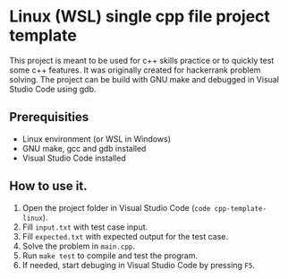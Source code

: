 # Linux (WSL) single cpp file project template

This project is meant to be used for c++ skills practice or to quickly test some c++ features.
It was originally created for hackerrank problem solving.
The project can be build with GNU make and debugged in Visual Studio Code using gdb.

## Prerequisities
- Linux environment (or WSL in Windows)
- GNU make, gcc and gdb installed
- Visual Studio Code installed

## How to use it.
1. Open the project folder in Visual Studio Code (`code cpp-template-linux`).
1. Fill `input.txt` with test case input.
1. Fill `expected.txt` with expected output for the test case.
1. Solve the problem in `main.cpp`.
1. Run `make test` to compile and test the program.
1. If needed, start debuging in Visual Studio Code by pressing `F5`.